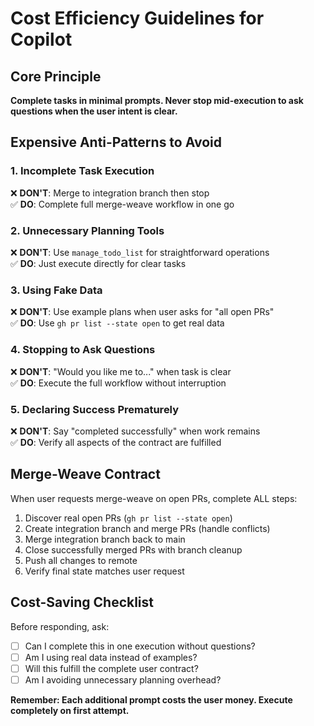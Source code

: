 # Cost Efficiency Guidelines for Copilot

## Core Principle
**Complete tasks in minimal prompts. Never stop mid-execution to ask questions when the user intent is clear.**

## Expensive Anti-Patterns to Avoid

### 1. Incomplete Task Execution
❌ **DON'T**: Merge to integration branch then stop  
✅ **DO**: Complete full merge-weave workflow in one go

### 2. Unnecessary Planning Tools
❌ **DON'T**: Use `manage_todo_list` for straightforward operations  
✅ **DO**: Just execute directly for clear tasks

### 3. Using Fake Data
❌ **DON'T**: Use example plans when user asks for "all open PRs"  
✅ **DO**: Use `gh pr list --state open` to get real data

### 4. Stopping to Ask Questions  
❌ **DON'T**: "Would you like me to..." when task is clear  
✅ **DO**: Execute the full workflow without interruption

### 5. Declaring Success Prematurely
❌ **DON'T**: Say "completed successfully" when work remains  
✅ **DO**: Verify all aspects of the contract are fulfilled

## Merge-Weave Contract
When user requests merge-weave on open PRs, complete ALL steps:
1. Discover real open PRs (`gh pr list --state open`)
2. Create integration branch and merge PRs (handle conflicts)
3. Merge integration branch back to main
4. Close successfully merged PRs with branch cleanup
5. Push all changes to remote
6. Verify final state matches user request

## Cost-Saving Checklist
Before responding, ask:
- [ ] Can I complete this in one execution without questions?
- [ ] Am I using real data instead of examples?
- [ ] Will this fulfill the complete user contract?
- [ ] Am I avoiding unnecessary planning overhead?

**Remember: Each additional prompt costs the user money. Execute completely on first attempt.**